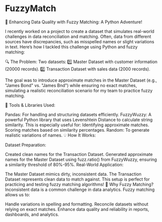 # FuzzyMatch

🎯 Enhancing Data Quality with Fuzzy Matching: A Python Adventure!

I recently worked on a project to create a dataset that simulates real-world challenges in data reconciliation and matching. Often, data from different sources have discrepancies, such as misspelled names or slight variations in text. Here’s how I tackled this challenge using Python and fuzzy matching:

🔍 The Problem:
Two datasets:
1️⃣ Master Dataset with customer information (20000 records).
2️⃣ Transaction Dataset with sales data (2000 records).

The goal was to introduce approximate matches in the Master Dataset (e.g., "James Bond" vs. "James Bnd") while ensuring no exact matches, simulating a realistic reconciliation scenario for my team to practice fuzzy matching.

🔧 Tools & Libraries Used:

Pandas: For handling and structuring datasets efficiently.
FuzzyWuzzy: A powerful Python library that uses Levenshtein Distance to calculate string similarity. This is especially useful for:
Identifying approximate matches.
Scoring matches based on similarity percentages.
Random: To generate realistic variations of names.
💡 How It Works:

Dataset Preparation:

Created clean names for the Transaction Dataset.
Generated approximate names for the Master Dataset using fuzz.ratio() from FuzzyWuzzy, ensuring a similarity threshold of 80%-95%.
Real-World Application:

The Master Dataset mimics dirty, inconsistent data.
The Transaction Dataset represents clean data to match against.
This setup is perfect for practicing and testing fuzzy matching algorithms!
🔗 Why Fuzzy Matching?
Inconsistent data is a common challenge in data analytics. Fuzzy matching allows us to:

Handle variations in spelling and formatting.
Reconcile datasets without relying on exact matches.
Enhance data quality and reliability in reports, dashboards, and analytics.
